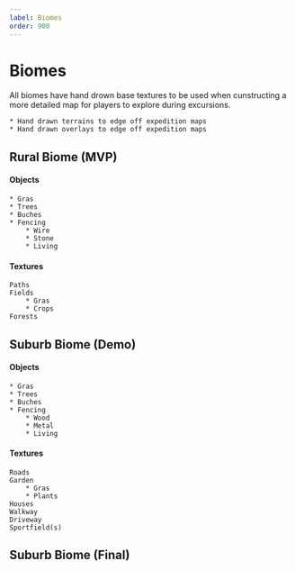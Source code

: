 ```yaml
---
label: Biomes
order: 900
---
```


# Biomes

All biomes have hand drown base textures to be used when cunstructing a more detailed map for players to explore during excursions.

```
* Hand drawn terrains to edge off expedition maps
* Hand drawn overlays to edge off expedition maps
```

## Rural Biome (MVP)

#### Objects

```
* Gras
* Trees
* Buches
* Fencing
	* Wire
	* Stone
	* Living
```

#### Textures

```
Paths
Fields
	* Gras
	* Crops
Forests
```

## Suburb Biome  (Demo)

#### Objects

```
* Gras
* Trees
* Buches
* Fencing
	* Wood
	* Metal
	* Living
```

#### Textures

```
Roads
Garden
	* Gras
	* Plants
Houses
Walkway
Driveway
Sportfield(s)
```

## Suburb Biome  (Final)

<TODO>